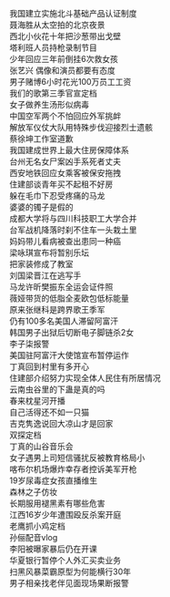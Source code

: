 我国建立实施北斗基础产品认证制度  
聂海胜从太空拍的北京夜景  
西北小伙花十年把沙葱带出戈壁  
塔利班人员持枪录制节目  
少年回应三年前倒挂6次救女孩  
张艺兴 偶像和演员都要有态度  
男子赌博6小时花光100万员工工资  
我们的歌第三季官宣定档  
女子做养生汤形似病毒  
中国空军两个不怕回应外军挑衅  
解放军仪仗大队用特殊步伐迎接烈士遗骸  
蔡徐坤工作室道歉  
我国建成世界上最大住房保障体系  
台州无名女尸案凶手系死者丈夫  
西安地铁回应女乘客被保安拖拽  
住建部谈青年买不起租不好房  
躲在毛巾下忍受疼痛的马龙  
婆婆的镯子是假的  
成都大学将与四川科技职工大学合并  
台军战机降落时刹不住车一头栽土里  
妈妈带儿看病被查出患同一种癌  
梁咏琪宣布将暂别乐坛  
把家装修成了教室  
刘国梁晋江在逃写手  
马龙许昕樊振东全运会证件照  
薇娅带货的低脂全麦欧包低标能量  
原来张继科是跨界歌王季军  
仍有100多名美国人滞留阿富汗  
韩国男子出狱后切断电子脚链杀2女  
李子柒报警  
美国驻阿富汗大使馆宣布暂停运作  
丁真回到村里有多开心  
住建部介绍努力实现全体人民住有所居情况  
云南虫谷里的下蛊是真的吗  
春来枕星河开播  
自己活得还不如一只猫  
吉克隽逸说回大凉山才是回家  
双探定档  
丁真的山谷音乐会  
女子遇男上司短信骚扰反被教育格局小  
喀布尔机场爆炸幸存者控诉美军开枪  
19岁尿毒症女孩直播维生  
森林之子仿妆  
长期服用褪黑素有哪些危害  
江西16岁少年遭围殴反杀案开庭  
老鹰抓小鸡定档  
孙俪配音vlog  
李阳被曝家暴后仍在开课  
华夏银行暂停个人外汇买卖业务  
扫黑风暴菜霸原型为何能横行30年  
男子相亲找老伴见面现场果断报警  
